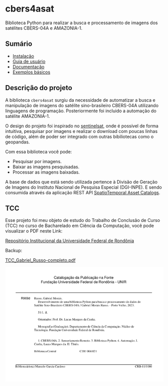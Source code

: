 # cbers4asat

Biblioteca Python para realizar a busca e processamento de imagens dos satélites CBERS-04A e AMAZONIA-1.

## Sumário

* [Instalação](installation.md)
* [Guia de usuário](quickstart.md)
* [Documentação](api_reference.md)
* [Exemplos básicos](examples.md)

## Descrição do projeto

A biblioteca `cbers4asat` surgiu da necessidade de automatizar a busca e manipulação de imagens do satélite 
sino-brasileiro CBERS-04A utilizando linguagens de programação. Posteriormente foi incluido a automação do satélite AMAZONIA-1.

O design do projeto foi inspirado no [sentinelsat](https://github.com/sentinelsat/sentinelsat), onde é possível de forma
intuitiva, pesquisar por imagens e realizar o download com poucas linhas de código, além de poder ser integrado com
outras bibiliotecas como o geopandas.

Com essa biblioteca você pode:
- Pesquisar por imagens. 
- Baixar as imagens pesquisadas.
- Processar as imagens baixadas.

A base de dados que está sendo utilizada pertence à Divisão de Geração de Imagens do Instituto Nacional de Pesquisa
Especial (DGI-INPE). E sendo consumida através da aplicação REST
API [SpatioTemporal Asset Catalogs](https://stacspec.org/en/).

## TCC

Esse projeto foi meu objeto de estudo do Trabalho de Conclusão de Curso (TCC) no curso de Bacharelado em Ciência da Computação, você
pode visualizar o PDF neste Link:

[Repositório Institucional da Universidade Federal de Rondônia](https://ri.unir.br/jspui/handle/123456789/4345)

Backup:

[TCC_Gabriel_Russo-completo.pdf](https://github.com/gabriel-russo/cbers4asat/tree/master/docs/research/TCC_Gabriel_Russo-completo.pdf)

![Image Collections](img/tcc.png)
